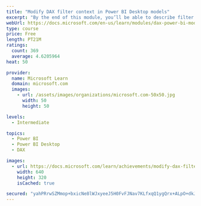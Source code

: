 ```yaml
---
title: "Modify DAX filter context in Power BI Desktop models"
excerpt: "By the end of this module, you’ll be able to describe filter context, which is used to evaluate measure formulas. You’ll then learn why some calculations need to modify filter context and that it can be achieved by using the CALCULATE function. Additionally, you’ll learn how to configure the CALCULATE function with filters and filter modifiers."
webUrl: https://docs.microsoft.com/en-us/learn/modules/dax-power-bi-modify-filter/
type: course
price: Free
length: PT21M
ratings:
  count: 369
  average: 4.6205964
heat: 50

provider:
  name: Microsoft Learn
  domain: microsoft.com
  images:
    - url: /assets/images/organizations/microsoft.com-50x50.jpg
      width: 50
      height: 50

levels:
  - Intermediate

topics:
  - Power BI
  - Power BI Desktop
  - DAX

images:
  - url: https://docs.microsoft.com/learn/achievements/modify-dax-filter-context-power-bi-desktop-social.png
    width: 640
    height: 320
    isCached: true

secured: "yahPRrwSZMmop+bxicNe8lWJxyeeJ5H0FvFJNav7KLfxqQ1ygQrx+ALpO+dkJWXu3VDaJ5TL8qdP+nyiqk7DHZ0xQUgflhRUcD5O5DkbvoIEs3kKEXxPOEnzvs0uip3siF4Ihu09cVvPfv7g5dmpTBvRNME7+nj1WqYdOUp1wsM6UBY+/jxql+QlReg/Y56Oz9ks9wWZG01z+CB7UtYi2v4OyxMw0PrFXzversbTLH5BUpxyzo0l/mpoi+6sHbULdys4MoED8uZHgMUV3MmmH4dc5HbuIS0+MqNGiDMd1LqQutem+38DGfZnuicOVpZHo8BrgbixpZ4kR2MQDm531t64lX3pS3aYOK9w2jWd4rS6Y972RRr8ImfqtOZUxtktA1COyviIB1GnbHQdn1nS3Hyi+NTS8dDZc9aCBxdoDCo=;x0y1eykvNOxeCDKdfBFDEA=="
---
```


